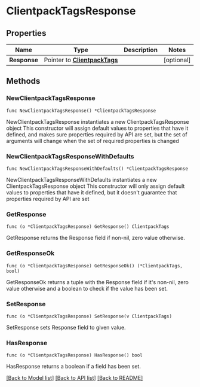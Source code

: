 # ClientpackTagsResponse

## Properties

Name | Type | Description | Notes
------------ | ------------- | ------------- | -------------
**Response** | Pointer to [**ClientpackTags**](ClientpackTags.md) |  | [optional] 

## Methods

### NewClientpackTagsResponse

`func NewClientpackTagsResponse() *ClientpackTagsResponse`

NewClientpackTagsResponse instantiates a new ClientpackTagsResponse object
This constructor will assign default values to properties that have it defined,
and makes sure properties required by API are set, but the set of arguments
will change when the set of required properties is changed

### NewClientpackTagsResponseWithDefaults

`func NewClientpackTagsResponseWithDefaults() *ClientpackTagsResponse`

NewClientpackTagsResponseWithDefaults instantiates a new ClientpackTagsResponse object
This constructor will only assign default values to properties that have it defined,
but it doesn't guarantee that properties required by API are set

### GetResponse

`func (o *ClientpackTagsResponse) GetResponse() ClientpackTags`

GetResponse returns the Response field if non-nil, zero value otherwise.

### GetResponseOk

`func (o *ClientpackTagsResponse) GetResponseOk() (*ClientpackTags, bool)`

GetResponseOk returns a tuple with the Response field if it's non-nil, zero value otherwise
and a boolean to check if the value has been set.

### SetResponse

`func (o *ClientpackTagsResponse) SetResponse(v ClientpackTags)`

SetResponse sets Response field to given value.

### HasResponse

`func (o *ClientpackTagsResponse) HasResponse() bool`

HasResponse returns a boolean if a field has been set.


[[Back to Model list]](../README.md#documentation-for-models) [[Back to API list]](../README.md#documentation-for-api-endpoints) [[Back to README]](../README.md)


